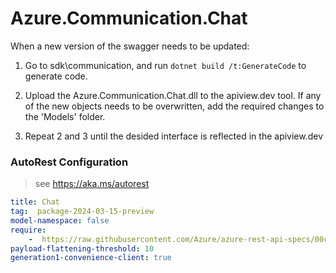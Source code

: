 # Azure.Communication.Chat
When a new version of the swagger needs to be updated:
1. Go to sdk\communication, and run `dotnet build /t:GenerateCode` to generate code.
2. Upload the Azure.Communication.Chat.dll to the apiview.dev tool.
If any of the new objects needs to be overwritten, add the required changes to the 'Models' folder.

3. Repeat 2 and 3 until the desided interface is reflected in the apiview.dev 

### AutoRest Configuration
> see https://aka.ms/autorest

``` yaml
title: Chat
tag:  package-2024-03-15-preview
model-namespace: false
require:
    -  https://raw.githubusercontent.com/Azure/azure-rest-api-specs/00c56827fe8064415b2b378b5941a833b22f5236/specification/communication/data-plane/Chat/readme.md
payload-flattening-threshold: 10
generation1-convenience-client: true
